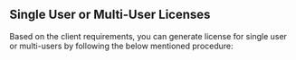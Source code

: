 ﻿

Single User or Multi-User Licenses
----------------------------------

Based on the client requirements, you can generate license for single user or multi-users by following the below mentioned procedure:
